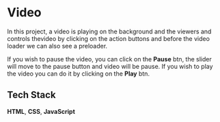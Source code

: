 # Video
In this project, a video is  playing on the background and the viewers and controls thevideo by clicking on the action buttons and before the video loader we can also see a preloader.

If you wish to pause the video, you can click on the **Pause** btn, the slider will move to the pause button and video will be pause. If you wish to play the video you can do it by clicking on the **Play** btn.


## Tech Stack
**HTML**, **CSS**, **JavaScript**
